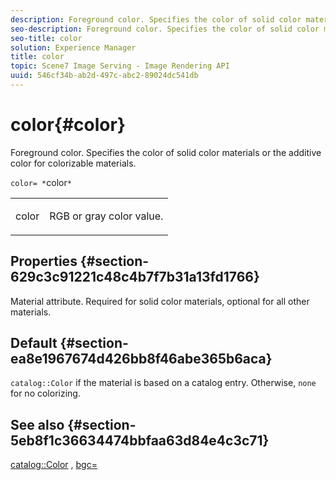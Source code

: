 ```yaml
---
description: Foreground color. Specifies the color of solid color materials or the additive color for colorizable materials.
seo-description: Foreground color. Specifies the color of solid color materials or the additive color for colorizable materials.
seo-title: color
solution: Experience Manager
title: color
topic: Scene7 Image Serving - Image Rendering API
uuid: 546cf34b-ab2d-497c-abc2-89024dc541db
---
```


# color{#color}

Foreground color. Specifies the color of solid color materials or the additive color for colorizable materials.

 `color= *`color`*`

<table id="simpletable_C5AF9074CCA64EA5921772DF3F7E0F55"> 
 <tr class="strow"> 
  <td class="stentry"> <p><span class="varname"> color</span> </p> </td> 
  <td class="stentry"> <p>RGB or gray color value. </p></td> 
 </tr> 
</table>

## Properties {#section-629c3c91221c48c4b7f7b31a13fd1766}

Material attribute. Required for solid color materials, optional for all other materials.

## Default {#section-ea8e1967674d426bb8f46abe365b6aca}

`catalog::Color` if the material is based on a catalog entry. Otherwise, `none` for no colorizing.

## See also {#section-5eb8f1c36634474bbfaa63d84e4c3c71}

[catalog::Color](../../../../../ir-api/material-cat/image-rendering-api-ref/c-ir-material-catalog/c-ir-material-data-reference/r-ir-cat-color.md#reference-7639487fe0ac48beb9e8afa4dc845552) , [bgc=](../../../../../ir-api/http-protocol/image-rendering-api-ref/c-ir-http-protocol-ref/c-ir-http-protocol-command-reference/r-ir-bgc.md#reference-3f5c78cea01c4a85aa582076d23aebb0) 

